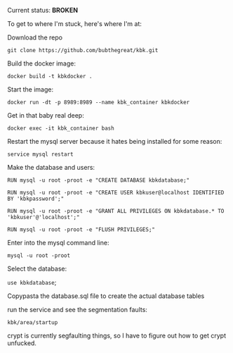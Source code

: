 Current status: __BROKEN__

To get to where I'm stuck, here's where I'm at:

Download the repo

`git clone https://github.com/bubthegreat/kbk.git`

Build the docker image:

`docker build -t kbkdocker .`

Start the image:

`docker run -dt -p 8989:8989 --name kbk_container kbkdocker`

Get in that baby real deep:

`docker exec -it kbk_container bash`

Restart the mysql server because it hates being installed for some reason:

`service mysql restart`

Make the database and users:

`RUN mysql -u root -proot -e "CREATE DATABASE kbkdatabase;"`

`RUN mysql -u root -proot -e "CREATE USER kbkuser@localhost IDENTIFIED BY 'kbkpassword';"`

`RUN mysql -u root -proot -e "GRANT ALL PRIVILEGES ON kbkdatabase.* TO 'kbkuser'@'localhost';"`

`RUN mysql -u root -proot -e "FLUSH PRIVILEGES;"`

Enter into the mysql command line:

`mysql -u root -proot`

Select the database:

`use kbkdatabase`;

Copypasta the database.sql file to create the actual database tables

run the service and see the segmentation faults:

`kbk/area/startup`

crypt is currently segfaulting things, so I have to figure out how to get crypt unfucked.
